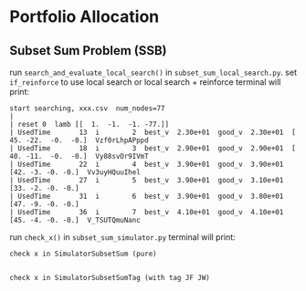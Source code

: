 # Portfolio Allocation

## Subset Sum Problem (SSB)

run `search_and_evaluate_local_search()` in `subset_sum_local_search.py`.
set `if_reinforce` to use local search or local search + reinforce
terminal will print:
```
start searching, xxx.csv  num_nodes=77
|
| reset 0  lamb [[  1.  -1.  -1. -77.]]
| UsedTime       13  i        2  best_v  2.30e+01  good_v  2.30e+01  [ 45. -22.  -0.  -0.]  Vzf0rLhpAPppd
| UsedTime       18  i        3  best_v  2.90e+01  good_v  2.90e+01  [ 40. -11.  -0.  -0.]  Vy88svOr9IVmT
| UsedTime       22  i        4  best_v  3.90e+01  good_v  3.90e+01  [42. -3. -0. -0.]  Vv3uyHQuuIhel
| UsedTime       27  i        5  best_v  3.90e+01  good_v  3.10e+01  [33. -2. -0. -0.]
| UsedTime       31  i        6  best_v  3.90e+01  good_v  3.80e+01  [47. -9. -0. -0.]
| UsedTime       36  i        7  best_v  4.10e+01  good_v  4.10e+01  [45. -4. -0. -0.]  V_TSUTQmuNanc
```


run `check_x()` in `subset_sum_simulator.py`
terminal will print:
```
check x in SimulatorSubsetSum (pure)


check x in SimulatorSubsetSumTag (with tag JF JW)
```

